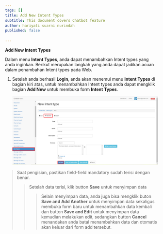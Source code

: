 ```yaml
---
tags: []
title: Add New Intent Types
subtitle: This document covers Chatbot feature
author: hariyati suarni nurindah
published: false

---
```

**Add New Intent Types**

Dalam menu **Intent Types**, anda dapat menambahkan Intent types yang anda inginkan. Berikut merupakan langkah yang anda dapat jadikan acuan dalam penambahan Intent types pada Web.

1. Setelah anda berhasil **Login**, anda akan menemui menu **Intent Types** di bagian kiri atas, untuk menambahkan Intent types anda dapat mengklik bagian **Add New** untuk membuka form **Intent Types**.

   ![](/uploads/intent-types5.PNG)

> Saat pengisian, pastikan field-field mandatory sudah terisi dengan benar.
>
> > Setelah data terisi, klik button **Save** untuk menyimpan data
> >
> > > Selain menyimpan data, anda juga bisa mengklik buton **Save and Add Another** untuk menyimpan data sekaligus membuka form baru untuk menambahkan data kembali dan button **Save and Edit** untuk menyimpan data kemudian melakukan edit, sedangkan button **Cancel** menandakan anda batal menambahkan data dan otomatis akan keluar dari form add tersebut.